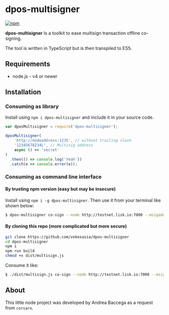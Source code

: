 # dpos-multisigner
[![npm](https://img.shields.io/npm/l/dpos-multisigner.svg?style=flat-square)](https://www.npmjs.com/package/dpos-multisigner)

**dpos-multisigner** Is a toolkit to ease multisign transaction offline co-signing.

The tool is written in TypeScript but is then transpiled to ES5. 

## Requirements
 - node.js - v4 or newer
 
## Installation

### Consuming as library

Install using `npm i dpos-multisigner` and include it in your source code.

```js
var dposMultisigner = require('dpos-multisigner');

dposMultisigner(
	'http://nodeaddress:1235', // without trailing slash
	'12345678234L', // Multisig address
	async () => 'secret'
)
  .then(() => console.log('Yeah'))
  .catch(e => console.error(e));

```


### Consuming as command line interface

#### By trusting npm version (easy but may be insecure)

Install using `npm i -g dpos-multisigner`. Then use it from your terminal like shown below:

```bash
$ dpos-multisigner co-sign --node http://testnet.lisk.io:7000 --msigaddress 3015669565792622155L
```

#### By cloning this repo (more complicated but more secure)

```bash
git clone https://github.com/vekexasia/dpos-multisigner
cd dpos-multisigner
npm i
npm run build
chmod +x dist/multisign.js
```

Consume it like:

```bash
$ ./dist/multisign.js co-sign --node http://testnet.lisk.io:7000 --msigaddress 3015669565792622155L
```

## About

This little node project was developed by Andrea <vekexasia> Baccega as a request from `corsaro`.

